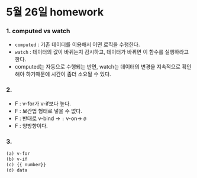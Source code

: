 # 5월 26일 homework

### 1. computed vs watch

* `computed` :  기존 데이터를 이용해서 어떤 로직을 수행한다.
* `watch` : 데이터의 값이 바뀌는지 감시하고, 데이터가 바뀌면 이 함수를 실행하라고 한다.
* computed는 자동으로 수행되는 반면, watch는 데이터의 변경을 지속적으로 확인해야 하기때문에 시간이 좀더 소요될 수 있다.

### 2. 

* F : v-for가 v-if보다 높다.
* F : 보간법 형태로 넣을 수 없다.
* F : 반대로 v-bind -> `:` v-on-> `@`
* F : 양방향이다.

### 3. 

```html
(a) v-for
(b) v-if
(c) {{ number}}
(d) data
```

